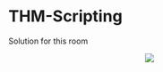 # THM-Scripting
Solution for this room

<p align="center">
<a href="https://tryhackme.com/room/scripting" target="_blank"> <img src="https://i.imgur.com/CidwFtv.png" />
</p>
